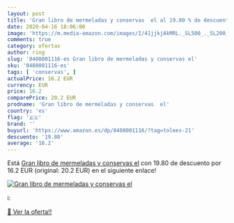 ```yaml
---
layout: post
title: 'Gran libro de mermeladas y conservas  el al 19.80 % de descuento'
date: 2020-04-16 18:06:00
image: 'https://m.media-amazon.com/images/I/41jjkjAkMRL._SL500_._SL200_.jpg'
comments: true
category: ofertas
author: ring
slug: '8408001116-es Gran libro de mermeladas y conservas el'
sku: '8408001116-es'
tags: [ 'conservas', ]
actualPrice: 16.2 EUR
currency: EUR
price: 16.2
comparePrice: 20.2 EUR
prodname: 'Gran libro de mermeladas y conservas  el'
country: 'es'
flag: '🇪🇸'
brand: ''
buyurl: 'https://www.amazon.es/dp/8408001116/?tag=tolees-21'
descuento: '19.80'
average: '16.2'
---
```


Está [Gran libro de mermeladas y conservas  el](https://www.amazon.es/dp/8408001116/?tag=tolees-21) con 19.80 de descuento por 16.2 EUR (original: 20.2 EUR) en el siguiente enlace!

[![Gran libro de mermeladas y conservas  el](https://m.media-amazon.com/images/I/41jjkjAkMRL._SL500_._SL200_.jpg)](https://www.amazon.es/dp/8408001116/?tag=tolees-21)

ℹ️:


[🛒 Ver la oferta!!](https://www.amazon.es/dp/8408001116/?tag=tolees-21)
